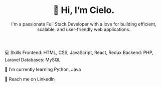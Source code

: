 <header>
  <h1>
👋 Hi, I’m Cielo.
  </h1>
I'm a passionate Full Stack Developer with a love for building efficient, scalable, and user-friendly web applications.
</header>

💻 Skills
Frontend: HTML, CSS, JavaScript, React, Redux
Backend: PHP, Laravel
Databases: MySQL

🌱 I’m currently learning
Python, Java

🤝 Reach me on LinkedIn
